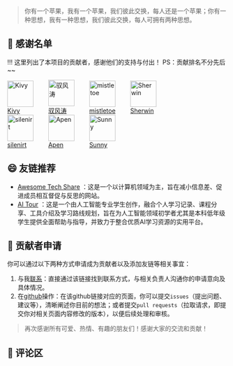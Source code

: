 
> 你有一个苹果，我有一个苹果，我们彼此交换，每人还是一个苹果；你有一种思想，我有一种思想，我们彼此交换，每人可拥有两种思想。

##  🥂 感谢名单

!!! 这里列出了本项目的贡献者，感谢他们的支持与付出！  PS：贡献排名不分先后 ~~

<div class="flink-list">

<div class="flink-row">
    <div class="flink-list-item" style="display: inline-block; margin-right: 30px;">
        <a href="https://kolakivy.github.io/" title="Kivy" target="_blank">
            <div class="flink-item-icon">
                <img src="https://weshare.xin/about/head/Kivy.jpg" alt="Kivy" style="width: 60px; height: 60px;">
            </div>
            <div class="flink-item-name heti-skip">Kivy</div>
        </a>
    </div>
    <div class="flink-list-item" style="display: inline-block; margin-right: 30px;">
        <a href="https://lintao.online/" title="驭风涛" target="_blank">
            <div class="flink-item-icon">
                <img src="https://weshare.xin/about/head/tao.jpg" alt="驭风涛" style="width: 60px; height: 60px;">
            </div>
            <div class="flink-item-name">驭风涛</div>
        </a>
    </div>
    <div class="flink-list-item" style="display: inline-block; margin-right: 30px;">
        <a href="mailto:mistletoehyh@gmail.com" title="mistletoe">
            <div class="flink-item-icon">
                <img src="https://weshare.xin/about/head/mistletoe.jpg" alt="mistletoe" style="width: 60px; height: 60px;">
            </div>
            <div class="flink-item-name heti-skip">mistletoe</div>
        </a>
    </div>
    <div class="flink-list-item" style="display: inline-block;">
        <a href="mailto:gunsandroses7718@gmail.com" title="Sherwin">
            <div class="flink-item-icon">
                <img src="https://weshare.xin/about/head/Sherwin.jpg" alt="Sherwin" style="width: 60px; height: 60px;">
            </div>
            <div class="flink-item-name heti-skip">Sherwin</div>
        </a>
    </div>
</div>

<div class="flink-row">
    <div class="flink-list-item" style="display: inline-block; margin-right: 30px;">
        <a href="mailto:silenirt63@gmail.com" title="silenirt">
            <div class="flink-item-icon">
                <img src="https://weshare.xin/about/head/silenirt.jpg" alt="silenirt" style="width: 60px; height: 60px;">
            </div>
            <div class="flink-item-name heti-skip">silenirt</div>
        </a>
    </div>
    <div class="flink-list-item" style="display: inline-block; margin-right: 30px;">
        <a href="mailto:diogenescask@gmail.com" title="Apen">
            <div class="flink-item-icon">
                <img src="https://weshare.xin/about/head/Apen.jpg" alt="Apen" style="width: 60px; height: 60px;">
            </div>
            <div class="flink-item-name heti-skip">Apen</div>
        </a>
    </div>
    <div class="flink-list-item" style="display: inline-block; margin-right: 30px;">
        <a href="mailto:darkshowstars@outlook.com" title="Sunny">
            <div class="flink-item-icon">
                <img src="https://weshare.xin/about/head/Sunny.jpg" alt="Sunny" style="width: 60px; height: 60px;">
            </div>
            <div class="flink-item-name heti-skip">Sunny</div>
        </a>
    </div>
</div>

<!-- Continue with similar structure for the remaining contributors -->

</div>

## 😄 友链推荐

- [Awesome Tech Share](https://wncfht.github.io/Awesome-Tech-Share/) ：这是一个以计算机领域为主，旨在减小信息差、促进成员相互督促与反思的网站。
- [AI Tour](https://aitour.site/) ：这是一个由人工智能专业学生创作，融合个人学习记录、课程分享、工具介绍及学习路线规划，旨在为人工智能领域初学者尤其是本科低年级学生提供全面帮助与指导，并致力于整合优质AI学习资源的实用平台。 

## 📃 贡献者申请

你可以通过以下两种方式申请成为贡献者以及添加友链等相关事宜：
1. 与我[联系](https://weshare.xin/#/about/?id=💌-联系)：直接通过该链接找到联系方式，与相关负责人沟通你的申请意向及具体情况。
2. 在[github](https://github.com/weshare2025/weshare.github.io/edit/master/about/Friends.md)操作：在该github链接对应的页面，你可以提交`issues`（提出问题、建议等），清晰阐述你目前的想法；或者提交`pull requests`（拉取请求，即提交你对相关页面内容修改的版本），以便后续处理和审核。 

> 再次感谢所有可爱、热情、有趣的朋友们！感谢大家的交流和贡献！

## 📃 评论区

<!-- 以下是添加的评论区域 -->
<div id="utterances-comments"></div>

<script src="https://utteranc.es/client.js"
        repo="weshare2025/comments"
        issue-term="pathname"
        label="Comment"
        theme="github-light"
        crossorigin="anonymous"
        async>
</script>
